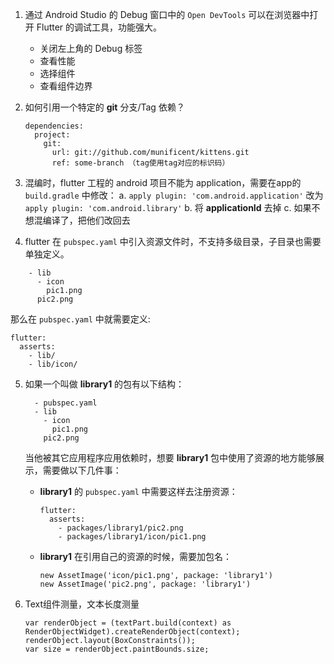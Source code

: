 1. 通过 Android Studio 的 Debug 窗口中的 `Open DevTools` 可以在浏览器中打开 Flutter 的调试工具，功能强大。  
    - 关闭左上角的 Debug 标签
    - 查看性能
    - 选择组件
    - 查看组件边界

2. 如何引用一个特定的 **git** 分支/Tag 依赖？

    ```
    dependencies:
      project:
        git:
          url: git://github.com/munificent/kittens.git
          ref: some-branch （tag使用tag对应的标识码）
    ```


3. 混编时，flutter 工程的 android 项目不能为 application，需要在app的`build.gradle` 中修改：
    a. `apply plugin: 'com.android.application'` 改为 `apply plugin: 'com.android.library'`
    b. 将 **applicationId** 去掉
    c. 如果不想混编译了，把他们改回去

4. flutter 在 `pubspec.yaml` 中引入资源文件时，不支持多级目录，子目录也需要单独定义。 

``` 
    - lib
      - icon
        pic1.png
      pic2.png
```  

那么在 `pubspec.yaml` 中就需要定义: 

  ```
  flutter:
    asserts:
      - lib/
      - lib/icon/
  ```

5. 如果一个叫做 **library1** 的包有以下结构：
  
    ```
      - pubspec.yaml
      - lib
        - icon
          pic1.png
        pic2.png
    ```  

    当他被其它应用程序应用依赖时，想要 **library1** 包中使用了资源的地方能够展示，需要做以下几件事：  

    - **library1** 的 `pubspec.yaml` 中需要这样去注册资源：   

        ```  
        flutter:
          asserts:
            - packages/library1/pic2.png
            - packages/library1/icon/pic1.png
        ```  

    - **library1** 在引用自己的资源的时候，需要加包名：   

        ```
        new AssetImage('icon/pic1.png', package: 'library1')
        new AssetImage('pic2.png', package: 'library1')
        ```  


6. Text组件测量，文本长度测量

    ```
    var renderObject = (textPart.build(context) as RenderObjectWidget).createRenderObject(context);
    renderObject.layout(BoxConstraints());
    var size = renderObject.paintBounds.size;
    ```